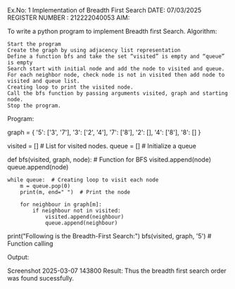 Ex.No: 1 Implementation of Breadth First Search
DATE: 07/03/2025
REGISTER NUMBER : 212222040053
AIM:

To write a python program to implement Breadth first Search.
Algorithm:

    Start the program
    Create the graph by using adjacency list representation
    Define a function bfs and take the set “visited” is empty and “queue” is empty
    Search start with initial node and add the node to visited and queue.
    For each neighbor node, check node is not in visited then add node to visited and queue list.
    Creating loop to print the visited node.
    Call the bfs function by passing arguments visited, graph and starting node.
    Stop the program.

Program:

graph = {
    '5': ['3', '7'],
    '3': ['2', '4'],
    '7': ['8'],
    '2': [],
    '4': ['8'],
    '8': []
}

visited = []  # List for visited nodes.
queue = []    # Initialize a queue

def bfs(visited, graph, node):  # Function for BFS
    visited.append(node)
    queue.append(node)

    while queue:  # Creating loop to visit each node
        m = queue.pop(0)
        print(m, end=" ")  # Print the node

        for neighbour in graph[m]:
            if neighbour not in visited:
                visited.append(neighbour)
                queue.append(neighbour)
print("Following is the Breadth-First Search:")
bfs(visited, graph, '5')  # Function calling

Output:

Screenshot 2025-03-07 143800
Result:
Thus the breadth first search order was found sucessfully.
